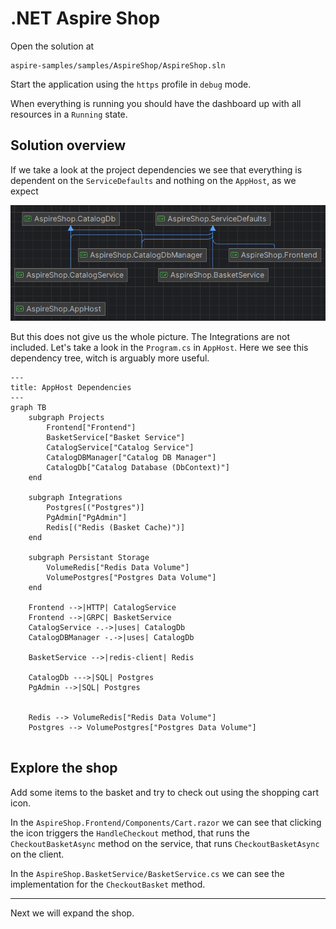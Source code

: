 # .NET Aspire Shop

Open the solution at
```shell
aspire-samples/samples/AspireShop/AspireShop.sln
```

Start the application using the `https` profile in `debug` mode.

When everything is running you should have the dashboard up with all resources in a `Running` state.

## Solution overview

If we take a look at the project dependencies we see that everything is dependent on the `ServiceDefaults` and nothing on the `AppHost`, as we expect

![aspire-shop-project-diagram](/img/aspire-shop-project-diagram.png)

But this does not give us the whole picture. The Integrations are not included. Let's take a look in the `Program.cs` in `AppHost`. Here we see this dependency tree, witch is arguably more useful.

```mermaid
---
title: AppHost Dependencies
---
graph TB
    subgraph Projects
        Frontend["Frontend"]
        BasketService["Basket Service"]
        CatalogService["Catalog Service"]
        CatalogDBManager["Catalog DB Manager"]
        CatalogDb["Catalog Database (DbContext)"]
    end

    subgraph Integrations
        Postgres[("Postgres")]
        PgAdmin["PgAdmin"]
        Redis[("Redis (Basket Cache)")]
    end
    
    subgraph Persistant Storage
        VolumeRedis["Redis Data Volume"]
        VolumePostgres["Postgres Data Volume"]
    end
    
    Frontend -->|HTTP| CatalogService
    Frontend -->|GRPC| BasketService
    CatalogService -.->|uses| CatalogDb
    CatalogDBManager -.->|uses| CatalogDb
    
    BasketService -->|redis-client| Redis
    
    CatalogDb --->|SQL| Postgres
    PgAdmin -->|SQL| Postgres


    Redis --> VolumeRedis["Redis Data Volume"]
    Postgres --> VolumePostgres["Postgres Data Volume"]
 
```

## Explore the shop

Add some items to the basket and try to check out using the shopping cart icon.

In the `AspireShop.Frontend/Components/Cart.razor` we can see that clicking the icon triggers the `HandleCheckout` method, that runs the `CheckoutBasketAsync` method on the service, that runs `CheckoutBasketAsync` on the client.

In the `AspireShop.BasketService/BasketService.cs` we can see the implementation for the `CheckoutBasket` method.

---

Next we will expand the shop.

